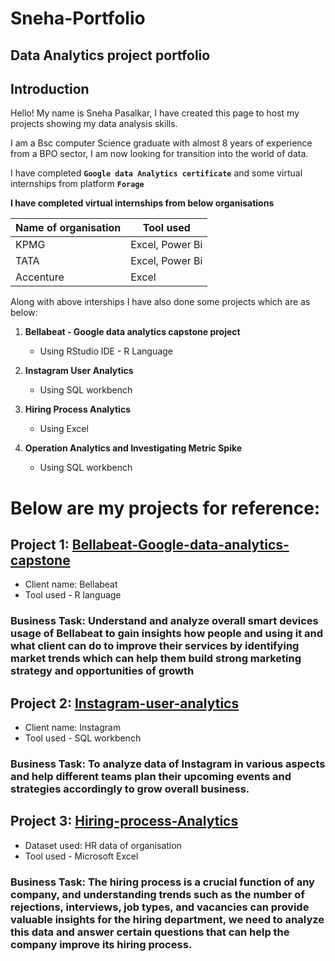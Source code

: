 # Sneha-Portfolio
## Data Analytics project portfolio
## Introduction
Hello! My name is Sneha Pasalkar, I have created this page to host my projects showing my data analysis skills. 

I am a Bsc computer Science graduate with almost 8 years of experience from a BPO sector, I am now looking for transition into the world of data. 

I have completed **`Google data Analytics certificate`** and some virtual internships from platform **`Forage`** 

**I have completed virtual internships from below organisations**

|Name of organisation| Tool used|
|--------------------|-----------|
|KPMG| Excel, Power Bi |
|TATA| Excel, Power Bi |
|Accenture| Excel |

Along with above interships I have also done some projects which are as below:

1. **Bellabeat - Google data analytics capstone project**
    - Using RStudio IDE - R Language
      
2. **Instagram User Analytics**
     - Using SQL workbench
       
3. **Hiring Process Analytics**
     - Using Excel
       
4. **Operation Analytics and Investigating Metric Spike**
      - Using SQL workbench

  
# Below are my projects for reference:

## Project 1: [Bellabeat-Google-data-analytics-capstone](https://github.com/Snehapasalkar/Bellabeat-Google-data-analytics-capstone)

- Client name: Bellabeat
- Tool used - R language

### Business Task: Understand and analyze overall smart devices usage of Bellabeat to gain insights how people and using it and what client can do to improve their services by identifying market trends which can help them build strong marketing strategy and opportunities of growth


## Project 2: [Instagram-user-analytics](https://github.com/Snehapasalkar/Instagram-user-analytics)

- Client name: Instagram
- Tool used - SQL workbench

### Business Task: To analyze data of Instagram in various aspects and help different teams plan their upcoming events and strategies accordingly to grow overall business.

## Project 3: [Hiring-process-Analytics](https://github.com/Snehapasalkar/Hiring-process-Analytics)

- Dataset used: HR data of organisation
- Tool used - Microsoft Excel

### Business Task: The hiring process is a crucial function of any company, and understanding trends such as the number of rejections, interviews, job types, and vacancies can provide valuable insights for the hiring department, we need to analyze this data and answer certain questions that can help the company improve its hiring process.
